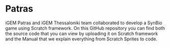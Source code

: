 # Patras

iGEM Patras and iGEM Thessaloniki team collaborated to develop a SynBio game using Scratch framework.
On this GitHub repository you can find both the source code that you can view by uploading it on Scratch framework and the Manual that we explain everything from Scratch Sprites to code.
